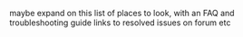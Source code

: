 maybe expand on this list of places to look, with an FAQ and troubleshooting guide
links to resolved issues on forum etc
